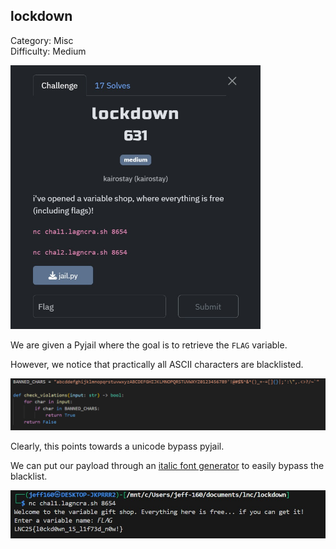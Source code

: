 ## lockdown

Category: Misc  
Difficulty: Medium

<img src="images/challenge.jpeg" width=400>

We are given a Pyjail where the goal is to retrieve the `FLAG` variable.  

However, we notice that practically all ASCII characters are blacklisted.  

<img src="images/blacklist.png" width=600>

Clearly, this points towards a unicode bypass pyjail.  

We can put our payload through an [italic font generator](https://lingojam.com/ItalicTextGenerator) to easily bypass the blacklist.  

<img src="images/solve.jpeg" width=600>